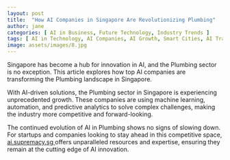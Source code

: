 ```yaml
---
layout: post
title:  "How AI Companies in Singapore Are Revolutionizing Plumbing"
author: jane
categories: [ AI in Business, Future Technology, Industry Trends ]
tags: [ AI in Technology, AI Companies, AI Growth, Smart Cities, AI Transformation ]
image: assets/images/8.jpg
---
```


Singapore has become a hub for innovation in AI, and the Plumbing sector is no exception. This article explores how top AI companies are transforming the Plumbing landscape in Singapore.

With AI-driven solutions, the Plumbing sector in Singapore is experiencing unprecedented growth. These companies are using machine learning, automation, and predictive analytics to solve complex challenges, making the industry more competitive and forward-looking.

The continued evolution of AI in Plumbing shows no signs of slowing down. For startups and companies looking to stay ahead in this competitive space, <a href="https://ai.supremacy.sg" target="_blank"> ai.supremacy.sg </a> offers unparalleled resources and expertise, ensuring they remain at the cutting edge of AI innovation.
